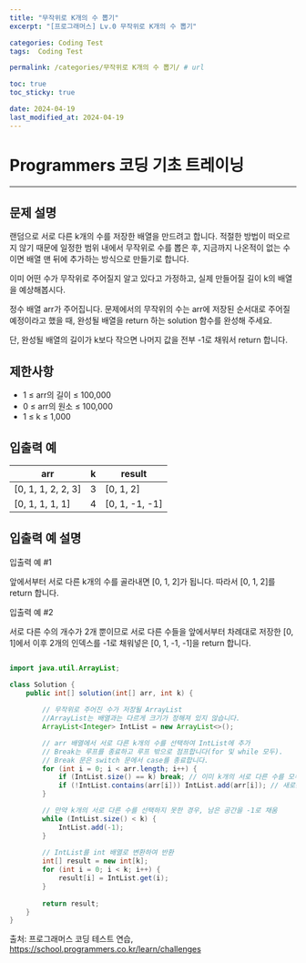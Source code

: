 ```yaml
---
title: "무작위로 K개의 수 뽑기"
excerpt: "[프로그래머스] Lv.0 무작위로 K개의 수 뽑기"

categories: Coding Test
tags:  Coding Test

permalink: /categories/무작위로 K개의 수 뽑기/ # url

toc: true
toc_sticky: true

date: 2024-04-19
last_modified_at: 2024-04-19
---
```


# Programmers 코딩 기초 트레이닝

---

## 문제 설명
랜덤으로 서로 다른 k개의 수를 저장한 배열을 만드려고 합니다. 적절한 방법이 떠오르지 않기 때문에 일정한 범위 내에서 무작위로 수를 뽑은 후, 지금까지 나온적이 없는 수이면 배열 맨 뒤에 추가하는 방식으로 만들기로 합니다.

이미 어떤 수가 무작위로 주어질지 알고 있다고 가정하고, 실제 만들어질 길이 k의 배열을 예상해봅시다.

정수 배열 arr가 주어집니다. 문제에서의 무작위의 수는 arr에 저장된 순서대로 주어질 예정이라고 했을 때, 완성될 배열을 return 하는 solution 함수를 완성해 주세요.

단, 완성될 배열의 길이가 k보다 작으면 나머지 값을 전부 -1로 채워서 return 합니다.

## 제한사항
- 1 ≤ arr의 길이 ≤ 100,000
- 0 ≤ arr의 원소 ≤ 100,000
- 1 ≤ k ≤ 1,000

## 입출력 예

| arr             | k   | result           |
|-----------------|-----|------------------|
| [0, 1, 1, 2, 2, 3] | 3   | [0, 1, 2]        |
| [0, 1, 1, 1, 1] | 4   | [0, 1, -1, -1]   |

## 입출력 예 설명
입출력 예 #1

앞에서부터 서로 다른 k개의 수를 골라내면 [0, 1, 2]가 됩니다. 따라서 [0, 1, 2]를 return 합니다.

입출력 예 #2

서로 다른 수의 개수가 2개 뿐이므로 서로 다른 수들을 앞에서부터 차례대로 저장한 [0, 1]에서 이후 2개의 인덱스를 -1로 채워넣은 [0, 1, -1, -1]을 return 합니다.


```java

import java.util.ArrayList;

class Solution {
    public int[] solution(int[] arr, int k) {
       
        // 무작위로 주어진 수가 저장될 ArrayList
    	//ArrayList는 배열과는 다르게 크기가 정해져 있지 않습니다.
        ArrayList<Integer> IntList = new ArrayList<>();

        // arr 배열에서 서로 다른 k개의 수를 선택하여 IntList에 추가
        // Break는 루프를 종료하고 루프 밖으로 점프합니다(for 및 while 모두).
        // Break 문은 switch 문에서 case를 종료합니다.
        for (int i = 0; i < arr.length; i++) {
            if (IntList.size() == k) break; // 이미 k개의 서로 다른 수를 모두 선택한 경우 반복 중지
            if (!IntList.contains(arr[i])) IntList.add(arr[i]); // 새로운 수라면 IntList에 추가
        }

        // 만약 k개의 서로 다른 수를 선택하지 못한 경우, 남은 공간을 -1로 채움
        while (IntList.size() < k) {
            IntList.add(-1);
        }
       
        // IntList를 int 배열로 변환하여 반환
        int[] result = new int[k];
        for (int i = 0; i < k; i++) {
            result[i] = IntList.get(i);
        }
        
        return result;
    }
}

``````

출처: 프로그래머스 코딩 테스트 연습, https://school.programmers.co.kr/learn/challenges
